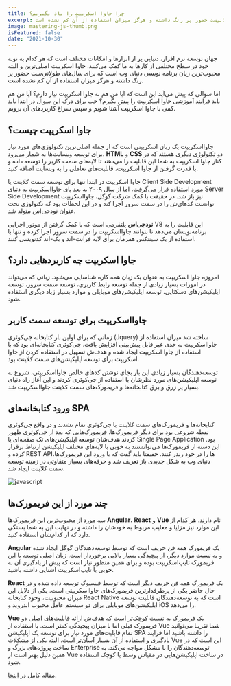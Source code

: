```yaml
---
title: چرا جاوا اسکریپت را یاد بگیریم؟
excerpt: جهان توسعه نرم افزار، دنیایی پر از ابزارها و امکانات مختلف است که هر کدام به نوبه خود در سطح مختلفی از کارها به ما کمک می‌کنند. جاوا اسکریپت اصلی‌ترین و البته محبوب‌ترین زبان برنامه نویسی دنیای وب است که برای سال‌های طولانی‌ست حضور پر رنگ داشته و هرگز میزان استفاده از آن کم نشده است.
image: mastering-js-thumb.png
isFeatured: false
date: "2021-10-30"
---
```


جهان توسعه نرم افزار، دنیایی پر از ابزارها و امکانات مختلف است که هر کدام به نوبه خود در سطح مختلفی از کارها به ما کمک می‌کنند. جاوا اسکریپت اصلی‌ترین و البته محبوب‌ترین زبان برنامه نویسی دنیای وب است که برای سال‌های طولانی‌ست حضور پر رنگ داشته و هرگز میزان استفاده از آن کم نشده است.

اما سوالی که پیش می‌آید این است که آیا من هم به جاوا اسکریپت نیاز دارم؟ آيا من هم باید فرایند آموزشی جاوا اسکریپت را پیش بگیرم؟ خب برای درک این سوال در ابتدا باید کمی با جاوا اسکریپت آشنا شویم و سپس سراغ کاربردهای آن برویم.

## جاوا اسکریپت چیست؟

جاوااسکریپت یک زبان اسکریپتی است که از جمله اصلی‌ترین تکنولوژی‌های مورد نیاز برای توسعه وبسایت‌ها به شمار می‌رود. **HTML** و **CSS** دو تکنولوژی دیگری هستند که در کنار جاوا اسکریپت به شما این قابلیت را می‌دهند تا لایه‌های سمت کاربر را توسعه داده و با قدرت گرفتن از جاوا اسکریپت، قابلیت‌های تعاملی را به وبسایت اضافه کنید.

جاوا اسکریپت در ابتدا تنها برای توسعه سمت کلاینت یا Client Side Development مورد استفاده قرار می‌گرفت، اما از سال ۲۰۰۹ به بعد پای جاوااسکریپت به دنیای Server Side Development نیز باز شد. در حقیقت با کمک شرکت گوگل، جاوااسکریپت توانست کدهای‌ش را در سمت سرور اجرا کند و در این لحظات بود که تکنولوژی تحت عنوان نودجی‌اس متولد شد.

**نودجی‌اس** پلتفرمی است که با کمک گرفتن از موتور اجرایی V8 این قابلیت را به برنامه‌نویسان می‌دهد تا بتوانند جاوااسکریپت را در سمت سرور اجرا کرده و تنها با استفاده از یک سینتکس همزمان برای لایه فرانت-اند و بک-اند کدنویسی کنند.

## جاوا اسکریپت چه کاربردهایی دارد؟

امروزه جاوا اسکریپت به عنوان یک زبان همه کاره شناسایی می‌شود. زبانی که می‌تواند در امورات بسیار زیادی از جمله توسعه رابط کاربری، توسعه سمت سرور، توسعه اپلیکیشن‌های دسکتاپی، توسعه اپلیکیشن‌های موبایلی و موارد بسیار زیاد دیگری استفاده شود.

## جاوااسکریپت برای توسعه سمت کاربر

زمانی که برای اولین بار کتابخانه جی‌کوئری (Jquery) ساخته شد میزان استفاده از جاوااسکریپت به حدی غیر قابل پیش‌بینی افزایش یافت. جی‌کوئری کتابخانه‌ای بود که با استفاده از جاوا اسکریپت ایجاد شده و هدف‌ش تسهیل در استفاده کردن از جاوا اسکریپت برای توسعه اپلیکیشن‌های سمت کلاینت بود.

توسعه‌دهندگان بسیار زیادی این بار بجای نوشتن کدهای خالص جاوااسکریپتی، شروع به توسعه اپلیکیشن‌های مورد نظرشان با استفاده از جی‌کوئری کردند و این آغاز راه دنیای بسیار پر زرق و برق کتابخانه‌ها و فریمورک‌های سمت کلاینت جاوااسکریپت شد.

## ورود کتابخانه‌های SPA

کتابخانه‌ها و فریمورک‌های سمت کلاینت با جی‌کوئری تمام نشدند و در واقع جی‌کوئری نقطه شروعی بود برای دیگر فریمورک‌ها. فریمورک‌هایی که بعد از جی‌کوئری ظهور کردند هدف‌شان توسعه اپلیکیشن‌های تک صفحه‌ای یا Single Page Application بود. این دسته از فریمورک‌ها می‌توانستند به خوبی با لایه‌های مختلف اپلیکیشن ارتباط برقرار کرده و REST APIها را در خود رندر کنند. حقیقتا باید گفت که با ورود این فریمورک‌ها، دنیای وب به شکل جدیدی باز تعریف شد و حرفه‌های بسیار متفاوتی در زمینه توسعه سمت کلاینت ایجاد شد.

![ javascript](learning-javascript-body.jpg)

## چند مورد از این فریمورک‌ها

سه مورد از محبوب‌ترین این فریمورک‌ها **Angular**، **React** و **Vue** نام دارند. هر کدام از این موارد نیز مزایا و معایب مربوط به خودشان را داشته و در نهایت این به شما بستگی دارد که از کدام‌شان استفاده کنید.

**Angular** یک فریمورک همه فن حریف است که توسط توسعه‌دهندگان گوگل ایجاد شده و به نسبت موارد دیگر، از پیچیدگی بسیار بالایی برخوردار است. زبان اصلی توسعه با این فریمورک تایپ‌اسکریپت بوده و برای همین منظور نیاز است که پیش از یادگیری آن به خوبی با تایپ‌اسکریپت آشنایی داشته باشید.

**React** یک فریمورک همه فن حریف دیگر است که توسط فیسبوک توسعه داده شده و در حال حاضر یکی از پرطرفدارترین فریمورک‌های جاوااسکریپتی است. یکی از دلایل این میزان محبوبیت، وجود کتابخانه React Native است که به توسعه‌دهندگان قابلیت توسعه اپلیکیشن‌های موبایلی برای دو سیستم عامل محبوب اندروید و iOS را می‌دهد.

**Vue** یک فریمورک به نسبت کوچک‌تر است که هدف‌ش ارائه قابلیت‌های اصلی دو فریمورک قبلی اما با میزان پیچیدگی کمتر است. با استفاده از Vue شما تقریبا می‌توانید تمام قابلیت‌های مورد نیاز برای توسعه یک اپلیکیشن SPA را داشته باشید اما فرایند یادگیری و استفاده از آن بسیار آسان‌تر است. البته یکی از مشکلات Vue این است که در ساخت پروژه‌های بزرگ و Enterprise توسعه‌دهندگان را با مشکل مواجه می‌کند. به همین دلیل بهتر است از Vue در ساخت اپلیکیشن‌هایی در مقیاس وسط یا کوچک استفاده شود.

مقاله کامل در [اینجا](https://roocket.ir/articles/learning-javascript).
